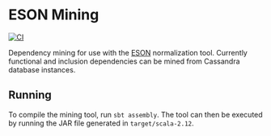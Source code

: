 # ESON Mining

[![CI](https://github.com/michaelmior/eson-mining/actions/workflows/ci.yml/badge.svg)](https://github.com/michaelmior/eson-mining/actions/workflows/ci.yml)

Dependency mining for use with the [ESON](https://github.com/michaelmior/eson) normalization tool.
Currently functional and inclusion dependencies can be mined from Cassandra database instances.

## Running

To compile the mining tool, run `sbt assembly`.
The tool can then be executed by running the JAR file generated in `target/scala-2.12`.
